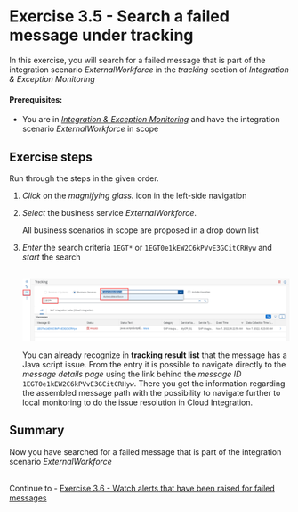 # Exercise 3.5 - Search a failed message under tracking 

In this exercise, you will search for a failed message that is part of the integration scenario *ExternalWorkforce* in the *tracking* section of *Integration & Exception Monitoring*

#### Prerequisites:

- You are in [*Integration & Exception Monitoring*](https://teched22-cloudalm-003.eu10.alm.cloud.sap/shell/run?sap-ui-app-id=com.sap.crun.imapp.ui#/Home) and have the integration scenario *ExternalWorkforce* in scope

## Exercise steps

Run through the steps in the given order.

1. *Click* on the *magnifying glass.* icon in the left-side navigation

2. *Select* the business service *ExternalWorkforce*. 

    All business scenarios in scope are proposed in a drop down list

3. *Enter* the search criteria `1EGT*` or `1EGT0e1kEW2C6kPVvE3GCitCRHyw` and *start* the search

    <br>![](/exercises/ex3/images/IMWorkforceTrackingFailedMessage.png)

    You can already recognize in **tracking result list** that the message has a Java script issue. From the entry it is possible to navigate directly to the *message details page* using the link behind the *message ID* `1EGT0e1kEW2C6kPVvE3GCitCRHyw`. There you get the information regarding the assembled message path with the possibility to navigate further to local monitoring to do the issue resolution in Cloud Integration.

    
    
## Summary

Now you have searched for a failed message that is part of the integration scenario *ExternalWorkforce*

<br>Continue to - [Exercise 3.6 - Watch alerts that have been raised for failed messages](/exercises/ex3/ex36/)

